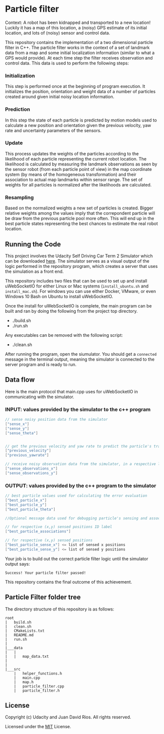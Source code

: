 # Particle filter

Context: A robot has been kidnapped and transported to a new location! Luckily it has a map of this location, a (noisy) GPS estimate of its initial location, and lots of (noisy) sensor and control data.

This repository contains the implementation of a two dimensional particle filter in C++. The particle filter works in the context of a set of landmark data from a map and some initial localization information (similar to what a GPS would provide). At each time step the filter receives observation and control data. This data is used to perform the following steps:

### Initialization

This step is performed once at the beginning of program execution. It initializes the position, orientation and weight data of a number of particles created around given initial noisy location information.

### Prediction

In this step the state of each particle is predicted by motion models used to calculate a new position and orientation given the previous velocity, yaw rate and uncertainty parameters of the sensors.

### Update

This process updates the weights of the particles according to the likelihood of each particle representing the current robot location. The likelihood is calculated by measuring the landmark observations as seen by the sensor robot (from each particle point of view) in the map coordinate system (by means of the homogeneous transformation) and their association to actual map landmarks within sensor range. The set of weights for all particles is normalized after the likelihoods are calculated. 

### Resampling

Based on the normalized weights a new set of particles is created. Bigger relative weights among the values imply that the correpondent particle will be draw from the previous particle pool more often. This will end up in the best particle states representing the best chances to estimate the real robot location. 

## Running the Code

This project involves the Udacity Self Driving Car  Term 2 Simulator which can be downloaded [here](https://github.com/udacity/self-driving-car-sim/releases). The simulator serves as a visual output of the logic performed in the repository program, which creates a server that uses the simulation as a front end. 

This repository includes two files that can be used to set up and install uWebSocketIO for either Linux or Mac systems (`install_ubuntu.sh` and `install_mac.sh`). For windows you can use either Docker, VMware, or even Windows 10 Bash on Ubuntu to install uWebSocketIO.

Once the install for uWebSocketIO is complete, the main program can be built and ran by doing the following from the project top directory.

- ./build.sh
- ./run.sh
 
 Any executables can be removed with the following script:

 - ./clean.sh

After running the program, open the siumulator. You should get a `connected` message in the terminal output, meaning the simulator is connected to the server program and is ready to run. 

## Data flow 

Here is the main protocol that main.cpp uses for uWebSocketIO in communicating with the simulator.

### INPUT: values provided by the simulator to the c++ program

```C++
// sense noisy position data from the simulator
["sense_x"]
["sense_y"]
["sense_theta"]


// get the previous velocity and yaw rate to predict the particle's transitioned state
["previous_velocity"]
["previous_yawrate"]

// receive noisy observation data from the simulator, in a respective list of x/y values
["sense_observations_x"]
["sense_observations_y"]
```

### OUTPUT: values provided by the c++ program to the simulator

```C++
// best particle values used for calculating the error evaluation
["best_particle_x"]
["best_particle_y"]
["best_particle_theta"]

//Optional message data used for debugging particle's sensing and associations

// for respective (x,y) sensed positions ID label
["best_particle_associations"]

// for respective (x,y) sensed positions
["best_particle_sense_x"] <= list of sensed x positions
["best_particle_sense_y"] <= list of sensed y positions
```

Your job is to build out the correct particle filter logic until the simulator output says:

```
Success! Your particle filter passed!
```

This repository contains the final outcome of this achievement. 

## Particle Filter folder tree

The directory structure of this repository is as follows:

```
root
|   build.sh
|   clean.sh
|   CMakeLists.txt
|   README.md
|   run.sh
|
|___data
|   |   
|   |   map_data.txt
|   
|   
|___src
    |   helper_functions.h
    |   main.cpp
    |   map.h
    |   particle_filter.cpp
    |   particle_filter.h
```

## License

Copyright (c) Udacity and Juan David Rios. All rights reserved.

Licensed under the [MIT](https://github.com/juandarr/particle-filter/blob/master/LICENSE) License.